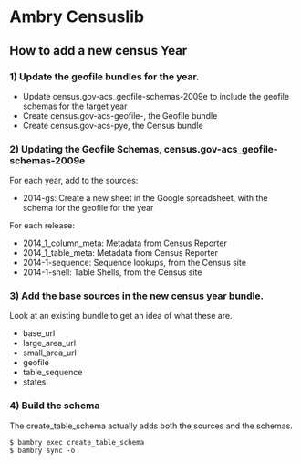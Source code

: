 # Ambry Censuslib


## How to add a new census Year

### 1) Update the geofile bundles for the year. 


- Update census.gov-acs_geofile-schemas-2009e to include the geofile schemas for the target year
- Create census.gov-acs-geofile-<year>, the Geofile bundle
- Create census.gov-acs-p<release>ye<year>, the Census bundle

### 2)  Updating the Geofile Schemas, census.gov-acs_geofile-schemas-2009e

For each year, add to the sources:

- 2014-gs: Create a new sheet in the Google spreadsheet, with the schema for the geofile for the year

For each release:

- 2014_1_column_meta: Metadata from Census Reporter
- 2014_1_table_meta: Metadata from Census Reporter
- 2014-1-sequence: Sequence lookups, from the Census site
- 2014-1-shell: Table Shells, from the Census site


### 3) Add the base sources in the new census year bundle. 

Look at an existing bundle to get an idea of what these are. 

- base_url
- large_area_url
- small_area_url
- geofile
- table_sequence
- states


### 4) Build the schema

The create_table_schema actually adds both the sources and the schemas. 

    $ bambry exec create_table_schema  
    $ bambry sync -o 
